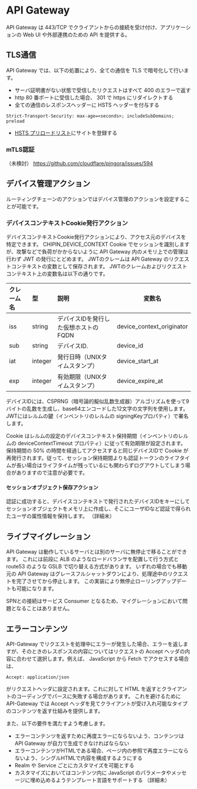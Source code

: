 # API Gateway

API Gateway は 443/TCP でクライアントからの接続を受け付け、アプリケーションの Web UI や外部連携のための API を提供する。

## TLS通信

API Gateway では、以下の処置により、全ての通信を TLS で暗号化して行います。
- サーバ証明書がない状態で受信したリクエストはすべて 400 のエラーで返す
- http 80 番ポートに受信した場合、 301 で https にリダイレクトする
- 全ての通信のレスポンスヘッダーに HSTS ヘッダーを付与する
```
Strict-Transport-Security: max-age=<seconds>; includeSubDomains; preload
```
- [HSTS プリロードリスト](https://hstspreload.org/)にサイトを登録する

### mTLS認証
（未検討）
https://github.com/cloudflare/pingora/issues/594

## デバイス管理アクション

ルーティングチェーンのアクションではデバイス管理のアクションを設定することが可能です。

### デバイスコンテキストCookie発行アクション

デバイスコンテキストCookie発行アクションにより、アクセス元のデバイスを特定できます。
CHIPIN_DEVICE_CONTEXT Cookie でセッションを識別しますが、攻撃などで負荷がかからないように API Gateway 内のメモリ上での管理は行わず JWT の発行にとどめます。
JWTのクレームは API Gateway のリクエストコンテキストの変数として保存されます。
JWTのクレームおよびリクエストコンテキスト上の変数名は以下の通りです。

| クレーム名 | 型       | 説明                                |変数名|
|:-----------|:---------|:---------------------------------|---|
| iss        | string   | デバイスIDを発行した仮想ホストのFQDN | device_context_originator |
| sub        | string   | デバイスID.                      | device_id |
| iat        | integer  | 発行日時（UNIXタイムスタンプ）     | device_start_at |
| exp        | integer  | 有効期限（UNIXタイムスタンプ）     | device_expire_at |

デバイスIDには、CSPRNG（暗号論的擬似乱数生成器）アルゴリズムを使って9バイトの乱数を生成し、base64エンコードした12文字の文字列を使用します。
JWTにはレルムの鍵（インベントリのレルムの signingKeyプロパティ）で署名します。

Cookie はレルムの設定のデバイスコンテキスト保持期間（インベントリのレルムの deviceContextTimeout プロパティ）に従って有効期限が設定されます。
保持期間の 50% の時間を経過してアクセスすると同じデバイスIDで Cookie が再発行されます。従って、セッション保持期間よりも認証トークンのライフタイムが長い場合はライフタイムが残っているにも関わらずログアウトしてしまう場合がありますので注意が必要です。

#### セッションオブジェクト保存アクション

認証に成功すると、デバイスコンテキストで発行されたデバイスIDをキーにしてセッションオブジェクトをメモリ上に作成し、そこにユーザIDなど認証で得られたユーザの属性情報を保持します。
（詳細未）

## ライブマイグレーション

API Gateway は動作しているサーバとは別のサーバに無停止で移ることができます。
これには前段に ALB のようなロードバランサを配置して行う方式と route53 のような GSLB で切り替える方式があります。
いずれの場合でも移動元の API Gateway はグレースフルシャットダウンにより、処理途中のリクエストを完了させてから停止します。
この実装により無停止ローリングアップデートも可能になります。

SPNとの接続はサービス Consumer となるため、マイグレーションにおいて問題となることはありません。

## エラーコンテンツ

API-Gateway でリクエストを処理中にエラーが発生した場合、エラーを返しますが、そのときのレスポンスの内容についてはリクエストの Accept ヘッダの内容に合わせて選択します。例えば、 JavaScript から Fetch でアクセスする場合は、
```
Accept: application/json
```
がリクエストヘッダに設定されます。これに対して HTML を返すとクライアントのコーディングでパースに失敗する場合があります。
これを避けるために API-Gateway では Accept ヘッダを見てクライアントが受け入れ可能なタイプのコンテンツを返す仕組みを提供します。

また、以下の要件を満たすよう考慮します。
- エラーコンテンツを返すために再度エラーにならないよう、コンテンツは API Gateway が自力で生成できなければならない
- エラーコンテンツがHTMLである場合、ページ内の参照で再度エラーにならないよう、シングルHTMLで内容を構成するようにする
- Realm や Service ごとにカスタマイズを可能とする
- カスタマイズにおいてはコンテンツ内に JavaScript のパラメータやメッセージに埋め込めるようテンプレート言語をサポートする
（詳細未）